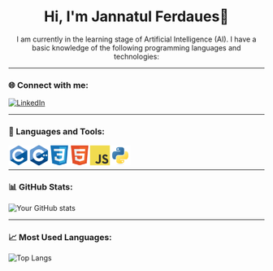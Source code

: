 <h1 align="center">Hi, I'm Jannatul Ferdaues👋</h1>

<p align="center">I am currently in the learning stage of Artificial Intelligence (AI). I have a basic knowledge of the following programming languages and technologies:</p>

---

### 🌐 Connect with me:
[![LinkedIn]()]([https://facebook.com/yourprofile](https://www.linkedin.com/in/jannatul-ferdaues-soha-6854a2252/))

---

### 🧰 Languages and Tools:

<img align="left" alt="C" width="40px" src="https://raw.githubusercontent.com/devicons/devicon/master/icons/c/c-original.svg" />
<img align="left" alt="C++" width="40px" src="https://raw.githubusercontent.com/devicons/devicon/master/icons/cplusplus/cplusplus-original.svg" />
<img align="left" alt="CSS" width="40px" src="https://raw.githubusercontent.com/devicons/devicon/master/icons/css3/css3-original.svg" />
<img align="left" alt="HTML5" width="40px" src="https://raw.githubusercontent.com/devicons/devicon/master/icons/html5/html5-original.svg" />
<img align="left" alt="JavaScript" width="40px" src="https://raw.githubusercontent.com/devicons/devicon/master/icons/javascript/javascript-original.svg" />
<img align="left" alt="Python" width="40px" src="https://raw.githubusercontent.com/devicons/devicon/master/icons/python/python-original.svg" />

<br><br>

---

### 📊 GitHub Stats:

![Your GitHub stats](https://github-readme-stats.vercel.app/api?username=jannatul-fredaues&show_icons=true&theme=default)

---

### 📈 Most Used Languages:

![Top Langs](https://github-readme-stats.vercel.app/api/top-langs/?username=jannatul-fredaue&layout=compact)
